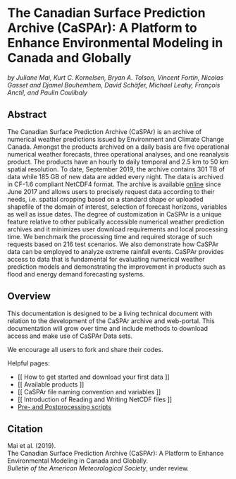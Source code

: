# The Canadian Surface Prediction Archive (CaSPAr): A Platform to Enhance Environmental Modeling in Canada and Globally
*by Juliane Mai, Kurt C. Kornelsen, Bryan A. Tolson, Vincent Fortin, Nicolas Gasset and Djamel Bouhemhem, David Schäfer, Michael Leahy, François Anctil, and Paulin Coulibaly*

## Abstract
The Canadian Surface Prediction Archive (CaSPAr) is an archive of numerical weather predictions issued by Environment and Climate Change Canada. Amongst the products archived on a daily basis are five operational numerical weather forecasts, three operational analyses, and one reanalysis product. The products have an hourly to daily temporal and 2.5 km to 50 km spatial resolution. To date, September 2019, the archive contains 301 TB of data while 185 GB of new data are added every night. The data is archived in CF-1.6 compliant NetCDF4 format. The archive is available [online](https://caspar-data.ca) since June 2017 and allows users to precisely request data according to their needs, i.e. spatial cropping based on a standard shape or uploaded shapefile of the domain of interest, selection of forecast horizons, variables as well as issue dates. The degree of customization in CaSPAr is a unique feature relative to other publically accessible numerical weather prediction archives and it minimizes user download requirements and local processing time. We benchmark the processing time and required storage of such requests based on 216 test scenarios. We also demonstrate how CaSPAr data can be employed to analyze extreme rainfall events. CaSPAr provides access to data that is fundamental for evaluating numerical weather prediction models and demonstrating the improvement in products such as flood and energy demand forecasting systems. 

## Overview
This documentation is designed to be a living technical document with relation to the development of the CaSPAr archive and web-portal. This documentation will grow over time and include methods to download access and make use of CaSPAr Data sets.

We encourage all users to fork and share their codes.

Helpful pages:
* [[ How to get started and download your first data ]]
* [[ Available products ]]
* [[ CaSPAr file naming convention and variables ]]
* [[ Introduction of Reading and Writing NetCDF files ]]
* [Pre- and Postprocessing scripts](https://github.com/julemai/CaSPAr/tree/master/utility_scripts)

## Citation
Mai et al. (2019).<br>
The Canadian Surface Prediction Archive (CaSPAr): A Platform to Enhance Environmental Modeling in Canada and Globally.<br>
*Bulletin of the American Meteorological Society*, under review.
